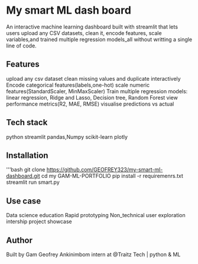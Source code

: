 # My smart ML dash board
An interactive machine learning dashboard built with streamlit that lets users upload any CSV datasets, clean it, encode features, scale variables,and trained multiple regression models_all without writting a single line of code.

## Features
upload any csv dataset
clean missing values and duplicate interactively
Encode categorical features(labels,one-hot)
scale numeric features(StandardScaler, MinMaxScaler)
Train multiple regression models: linear regression, Ridge and Lasso, Decision tree, Random Forest
view performance metrics(R2, MAE, RMSE)
visualise predictions vs actual

## Tech stack
python
streamlit
pandas,Numpy
scikit-learn
plotly

## Installation
'''bash
git clone https://github.com/GEOFREY323/my-smart-ml-dashboard.git
cd my GAM-ML-PORTFOLIO
pip install -r requiremenrs.txt
streamlit run smart.py

## Use case
Data science education
Rapid prototyping
Non_technical user exploration
intership project showcase

## Author
Built by Gam Geofrey Ankinimbom
intern at @Traitz Tech | python & ML


